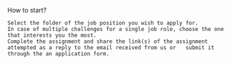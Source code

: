 
How to start?

    Select the folder of the job position you wish to apply for.
    In case of multiple challenges for a single job role, choose the one that interests you the most.
    Complete the assignment and share the link(s) of the assignment attempted as a reply to the email received from us or   submit it through the an application form.

